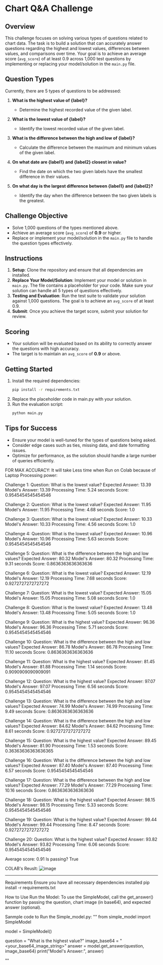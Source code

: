 # Chart Q&A Challenge

## Overview

This challenge focuses on solving various types of questions related to chart data. The task is to build a solution that can accurately answer questions regarding the highest and lowest values, differences between values, and comparisons over time. Your goal is to achieve an average score (`avg_score`) of at least 0.9 across 1,000 test questions by implementing or replacing your model/solution in the `main.py` file.

## Question Types

Currently, there are 5 types of questions to be addressed:

1. **What is the highest value of {label}?**  
   - Determine the highest recorded value of the given label.

2. **What is the lowest value of {label}?**  
   - Identify the lowest recorded value of the given label.

3. **What is the difference between the high and low of {label}?**  
   - Calculate the difference between the maximum and minimum values of the given label.

4. **On what date are {label1} and {label2} closest in value?**  
   - Find the date on which the two given labels have the smallest difference in their values.

5. **On what day is the largest difference between {label1} and {label2}?**  
   - Identify the day when the difference between the two given labels is the greatest.

## Challenge Objective

- Solve 1,000 questions of the types mentioned above.
- Achieve an average score (`avg_score`) of **0.9** or higher.
- Replace or implement your model/solution in the `main.py` file to handle the question types effectively.

## Instructions

1. **Setup**: Clone the repository and ensure that all dependencies are installed.
2. **Replace Your Model/Solution**: Implement your model or solution in `main.py`. The file contains a placeholder for your code. Make sure your solution can handle all 5 types of questions effectively.
3. **Testing and Evaluation**: Run the test suite to validate your solution against 1,000 questions. The goal is to achieve an `avg_score` of at least 0.9.
4. **Submit**: Once you achieve the target score, submit your solution for review.

## Scoring

- Your solution will be evaluated based on its ability to correctly answer the questions with high accuracy.
- The target is to maintain an `avg_score` of **0.9** or above.

## Getting Started

1. Install the required dependencies:
   ```bash
   pip install -r requirements.txt
2. Replace the placeholder code in main.py with your solution.
3. Run the evaluation script:
   ```bash
   python main.py
   ```
## Tips for Success

- Ensure your model is well-tuned for the types of questions being asked.
- Consider edge cases such as ties, missing data, and date formatting issues.
- Optimize for performance, as the solution should handle a large number of queries efficiently.



FOR MAX ACCURACY:
It will take Less time when Run on Colab because of Laptop Processing power:

Challenge 1:
Question: What is the lowest value?
Expected Answer: 13.39
Model's Answer: 13.39
Processing Time: 5.24 seconds
Score: 0.9545454545454546

Challenge 2:
Question: What is the lowest value?
Expected Answer: 11.95
Model's Answer: 11.95
Processing Time: 4.68 seconds
Score: 1.0

Challenge 3:
Question: What is the lowest value?
Expected Answer: 10.33
Model's Answer: 10.33
Processing Time: 4.56 seconds
Score: 1.0

Challenge 4:
Question: What is the lowest value?
Expected Answer: 10.96
Model's Answer: 10.96
Processing Time: 5.63 seconds
Score: 0.9545454545454546

Challenge 5:
Question: What is the difference between the high and low values?
Expected Answer: 80.32
Model's Answer: 80.32
Processing Time: 9.31 seconds
Score: 0.8636363636363636

Challenge 6:
Question: What is the lowest value?
Expected Answer: 12.19
Model's Answer: 12.19
Processing Time: 7.68 seconds
Score: 0.9272727272727272

Challenge 7:
Question: What is the lowest value?
Expected Answer: 15.05
Model's Answer: 15.05
Processing Time: 5.08 seconds
Score: 1.0

Challenge 8:
Question: What is the lowest value?
Expected Answer: 13.48
Model's Answer: 13.48
Processing Time: 5.05 seconds
Score: 1.0

Challenge 9:
Question: What is the highest value?
Expected Answer: 96.36
Model's Answer: 96.36
Processing Time: 5.71 seconds
Score: 0.9545454545454546

Challenge 10:
Question: What is the difference between the high and low values?
Expected Answer: 86.78
Model's Answer: 86.78
Processing Time: 11.10 seconds
Score: 0.8636363636363636

Challenge 11:
Question: What is the highest value?
Expected Answer: 81.45
Model's Answer: 81.88
Processing Time: 1.14 seconds
Score: 0.9090909090909091

Challenge 12:
Question: What is the highest value?
Expected Answer: 97.07
Model's Answer: 97.07
Processing Time: 6.56 seconds
Score: 0.9545454545454546

Challenge 13:
Question: What is the difference between the high and low values?
Expected Answer: 74.99
Model's Answer: 74.99
Processing Time: 9.49 seconds
Score: 0.8636363636363636

Challenge 14:
Question: What is the difference between the high and low values?
Expected Answer: 84.62
Model's Answer: 84.62
Processing Time: 8.61 seconds
Score: 0.9272727272727272

Challenge 15:
Question: What is the highest value?
Expected Answer: 89.45
Model's Answer: 81.90
Processing Time: 1.53 seconds
Score: 0.36363636363636365

Challenge 16:
Question: What is the difference between the high and low values?
Expected Answer: 87.40
Model's Answer: 87.40
Processing Time: 6.57 seconds
Score: 0.9545454545454546

Challenge 17:
Question: What is the difference between the high and low values?
Expected Answer: 77.29
Model's Answer: 77.29
Processing Time: 10.16 seconds
Score: 0.8636363636363636

Challenge 18:
Question: What is the highest value?
Expected Answer: 98.15
Model's Answer: 98.15
Processing Time: 5.33 seconds
Score: 0.9545454545454546

Challenge 19:
Question: What is the highest value?
Expected Answer: 99.44
Model's Answer: 99.44
Processing Time: 8.47 seconds
Score: 0.9272727272727272

Challenge 20:
Question: What is the highest value?
Expected Answer: 93.82
Model's Answer: 93.82
Processing Time: 6.06 seconds
Score: 0.9545454545454546

Average score: 0.91
Is passing? True


COLAB's Reuslt:
![image](https://github.com/user-attachments/assets/a17abbc5-1a23-4d0f-b3a8-31b42ff34e33)



______________________________________________________________________________________
Requirements
Ensure you have all necessary dependencies installed
pip install -r requirements.txt


How to Use
Run the Model: To use the SimpleModel, call the get_answer() function by passing the question, chart image (in base64), and expected answer (optional).

Sanmple code to Run the Simple_model.py:
""
from simple_model import SimpleModel

model = SimpleModel()

question = "What is the highest value?"
image_base64 = "<your_base64_image_string>"
answer = model.get_answer(question, image_base64)
print("Model's Answer:", answer)

""
